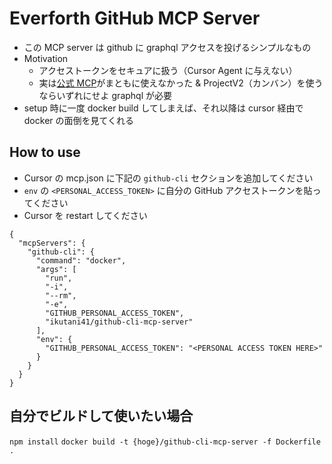 # Everforth GitHub MCP Server

- この MCP server は github に graphql アクセスを投げるシンプルなもの
- Motivation
  - アクセストークンをセキュアに扱う（Cursor Agent に与えない）
  - 実は[公式 MCP](https://github.com/modelcontextprotocol/servers/tree/main/src/github)がまともに使えなかった & ProjectV2（カンバン）を使うならいずれにせよ graphql が必要
- setup 時に一度 docker build してしまえば、それ以降は cursor 経由で docker の面倒を見てくれる

## How to use

- Cursor の mcp.json に下記の `github-cli` セクションを追加してください
- `env` の `<PERSONAL_ACCESS_TOKEN>` に自分の GitHub アクセストークンを貼ってください
- Cursor を restart してください

```
{
  "mcpServers": {
    "github-cli": {
      "command": "docker",
      "args": [
        "run",
        "-i",
        "--rm",
        "-e",
        "GITHUB_PERSONAL_ACCESS_TOKEN",
        "ikutani41/github-cli-mcp-server"
      ],
      "env": {
        "GITHUB_PERSONAL_ACCESS_TOKEN": "<PERSONAL ACCESS TOKEN HERE>"
      }
    }
  }
}
```

## 自分でビルドして使いたい場合

`npm install`
`docker build -t {hoge}/github-cli-mcp-server -f Dockerfile .`
